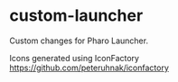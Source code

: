 # custom-launcher

Custom changes for Pharo Launcher.

Icons generated using IconFactory https://github.com/peteruhnak/iconfactory
